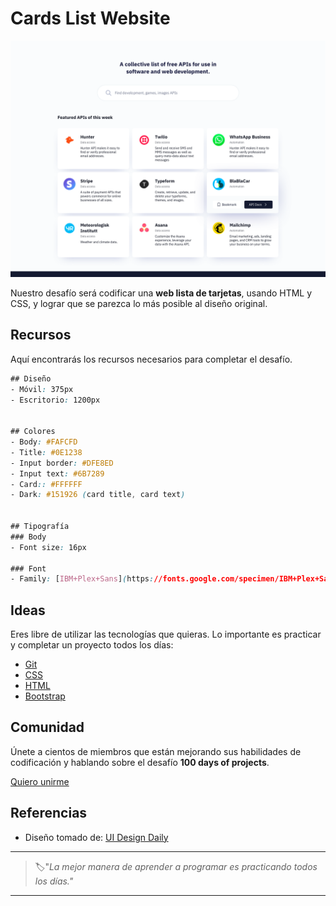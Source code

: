 # Cards List Website


![cards list website](./img/89-day.png)

Nuestro desafío será codificar una **web lista de tarjetas**, usando HTML y CSS, y lograr que se parezca lo más posible al diseño original.


## Recursos

Aquí encontrarás los recursos necesarios para completar el desafío.

```css
## Diseño
- Móvil: 375px
- Escritorio: 1200px


## Colores
- Body: #FAFCFD
- Title: #0E1238
- Input border: #DFE8ED
- Input text: #6B7289
- Card:: #FFFFFF
- Dark: #151926 (card title, card text)


## Tipografía
### Body
- Font size: 16px

### Font
- Family: [IBM+Plex+Sans](https://fonts.google.com/specimen/IBM+Plex+Sans)
```


## Ideas

Eres libre de utilizar las tecnologías que quieras. Lo importante es practicar y completar un proyecto todos los días:

- [Git](https://git-scm.com/)
- [CSS](https://www.w3schools.com/css/default.asp)
- [HTML](https://www.w3schools.com/html/default.asp)
- [Bootstrap](https://getbootstrap.com/)


## Comunidad

Únete a cientos de miembros que están mejorando sus habilidades de codificación y hablando sobre el desafío **100 days of projects**.

<a href="https://chat.whatsapp.com/LDaK0dksr8f7FbsTWSf0ww" class="btn">
  Quiero unirme
</a>


## Referencias

- Diseño tomado de: [UI Design Daily](https://www.uidesigndaily.com/posts/sketch-cards-list-ui-design-website-day-1218)

---

> 🏷️"_La mejor manera de aprender a programar es practicando todos los días."_  

---